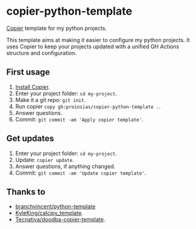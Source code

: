 # copier-python-template

[Copier](https://copier.readthedocs.io/en/stable/) template for my python projects.

This template aims at making it easier to configure my python
projects.
It uses Copier to keep your projects updated with a unified GH Actions
structure and configuration.

## First usage

1. [Install Copier](https://copier.readthedocs.io/en/stable/#installation).
1. Enter your project folder: `cd my-project`.
1. Make it a git repo: `git init`.
1. Run copier `copy gh:proinsias/copier-python-template .`.
1. Answer questions.
1. Commit: `git commit -am 'Apply copier template'`.

## Get updates

1. Enter your project folder: `cd my-project`.
1. Update: `copier update`.
1. Answer questions, if anything changed.
1. Commit: `git commit -am 'Update copier template'`.

## Thanks to

- [branchvincent/python-template](https://github.com/branchvincent/python-template/)
- [KyleKing/calcipy_template](https://github.com/KyleKing/calcipy_template/).
- [Tecnativa/doodba-copier-template](https://github.com/Tecnativa/doodba-copier-template/).

<!--

FIXME: Update below.

## What this project adds and configures

1. Docker automated builds with Github Actions
1. Python project structure for [Pytest][https://docs.pytest.org/]
   with [Poetry][https://python-poetry.org/] (optional)

- Pre-configured tools for code formatting, quality analysis and testing:
    - [black](https://github.com/psf/black),
    - [flakehell](https://github.com/life4/flakehell)
      ([flake8](https://gitlab.com/pycqa/flake8) wrapper) and plugins,
    - [isort](https://github.com/timothycrosley/isort),
    - [mypy](https://github.com/python/mypy),
    - [safety](https://github.com/pyupio/safety)

- Tests run with [pytest](https://github.com/pytest-dev/pytest) and plugins,
  with [coverage](https://github.com/nedbat/coveragepy) support

Add questions about whether to add in certain files so I don't have to
keep manually deleting this?


<https://github.com/Cecron/copier-python>
<https://github.com/copier-org/autopretty>
<https://github.com/eliostvs/tomate-plugin-template>
<https://github.com/maces/python-tooling-enterpy2021>
<https://github.com/NathanDeMaria/mirrorball>
<https://github.com/OCA/oca-addons-repo-template>
<https://github.com/pawamoy/copier-poetry>
<https://github.com/pawamoy/copier-pdm>
<https://github.com/pdm-project/copier-pdm>
<https://github.com/Tecnativa/doodba-copier-template>
<https://github.com/Tecnativa/image-template>
<https://github.com/ypid/debops-template>
<https://github.com/cjolowicz/cookiecutter-hypermodern-python>


-->
